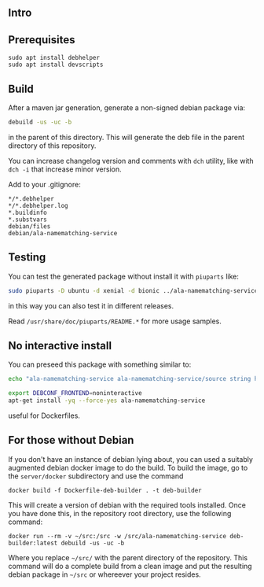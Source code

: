 ## Intro

## Prerequisites

```
sudo apt install debhelper
sudo apt install devscripts
```

## Build

After a maven jar generation, generate a non-signed debian package via:

```bash
debuild -us -uc -b
```
in the parent of this directory. This will generate the deb file in the parent directory of this repository.

You can increase changelog version and comments with `dch` utility, like with `dch -i` that increase minor version.

Add to your .gitignore:
```
*/*.debhelper
*/*.debhelper.log
*.buildinfo
*.substvars
debian/files
debian/ala-namematching-service
```

## Testing

You can test the generated package without install it with `piuparts` like:

```bash
sudo piuparts -D ubuntu -d xenial -d bionic ../ala-namematching-service_1.1-SNAPSHOT_all.deb
```
in this way you can also test it in different releases.

Read `/usr/share/doc/piuparts/README.*` for more usage samples.

## No interactive install

You can preseed this package with something similar to:

```bash
echo "ala-namematching-service ala-namematching-service/source string https://some-tar.url" | debconf-set-selections

export DEBCONF_FRONTEND=noninteractive
apt-get install -yq --force-yes ala-namematching-service
```
useful for Dockerfiles.

## For those without Debian

If you don't have an instance of debian lying about, you can used a suitably
augmented debian docker image to do the build.
To build the image, go to the `server/docker` subdirectory and use the command

```shell
docker build -f Dockerfile-deb-builder . -t deb-builder
```

This will create a version of debian with the required tools installed.
Once you have done this, in the repository root directory, use the following command:

```shell
docker run --rm -v ~/src:/src -w /src/ala-namematching-service deb-builder:latest debuild -us -uc -b
```

Where you replace `~/src/` with the parent directory of the repository.
This command will do a complete build from a clean image and
put the resulting debian package in `~/src` or whereever your project resides.